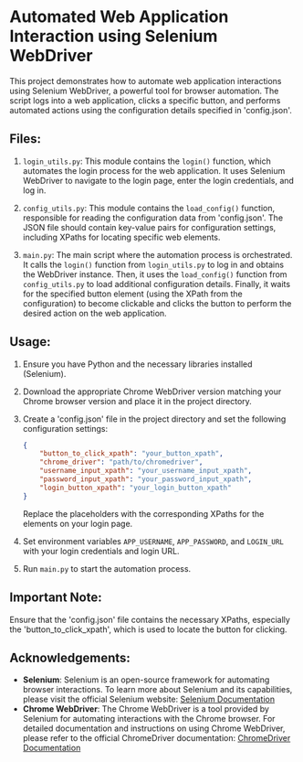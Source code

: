 # Automated Web Application Interaction using Selenium WebDriver

This project demonstrates how to automate web application interactions using Selenium WebDriver, a powerful tool for browser automation. The script logs into a web application, clicks a specific button, and performs automated actions using the configuration details specified in 'config.json'.

## Files:

1. `login_utils.py`: This module contains the `login()` function, which automates the login process for the web application. It uses Selenium WebDriver to navigate to the login page, enter the login credentials, and log in.

2. `config_utils.py`: This module contains the `load_config()` function, responsible for reading the configuration data from 'config.json'. The JSON file should contain key-value pairs for configuration settings, including XPaths for locating specific web elements.

3. `main.py`: The main script where the automation process is orchestrated. It calls the `login()` function from `login_utils.py` to log in and obtains the WebDriver instance. Then, it uses the `load_config()` function from `config_utils.py` to load additional configuration details. Finally, it waits for the specified button element (using the XPath from the configuration) to become clickable and clicks the button to perform the desired action on the web application.

## Usage:

1. Ensure you have Python and the necessary libraries installed (Selenium).

2. Download the appropriate Chrome WebDriver version matching your Chrome browser version and place it in the project directory.

3. Create a 'config.json' file in the project directory and set the following configuration settings:
   ```json
   {
       "button_to_click_xpath": "your_button_xpath",
       "chrome_driver": "path/to/chromedriver",
       "username_input_xpath": "your_username_input_xpath",
       "password_input_xpath": "your_password_input_xpath",
       "login_button_xpath": "your_login_button_xpath"
   }
   ```
   Replace the placeholders with the corresponding XPaths for the elements on your login page.

4. Set environment variables `APP_USERNAME`, `APP_PASSWORD`, and `LOGIN_URL` with your login credentials and login URL.

5. Run `main.py` to start the automation process.

## Important Note:
Ensure that the 'config.json' file contains the necessary XPaths, especially the 'button_to_click_xpath', which is used to locate the button for clicking.

## Acknowledgements:
- **Selenium**: Selenium is an open-source framework for automating browser interactions. To learn more about Selenium and its capabilities, please visit the official Selenium website: [Selenium Documentation](https://www.selenium.dev/documentation/en/)
- **Chrome WebDriver**: The Chrome WebDriver is a tool provided by Selenium for automating interactions with the Chrome browser. For detailed documentation and instructions on using Chrome WebDriver, please refer to the official ChromeDriver documentation: [ChromeDriver Documentation](https://sites.google.com/a/chromium.org/chromedriver/)
